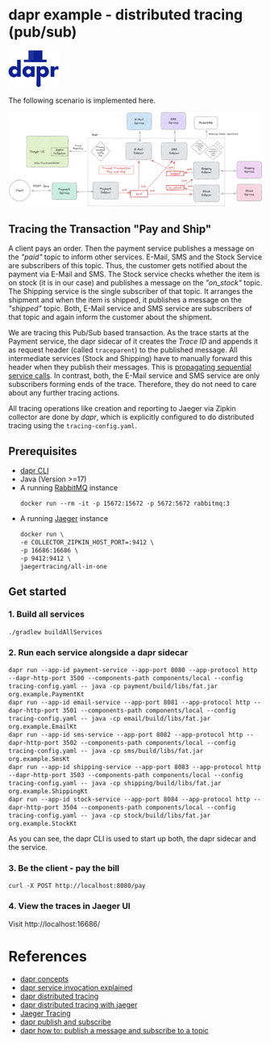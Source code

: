 # dapr example - distributed tracing (pub/sub)

<a href="https://www.dapr.io/"><img src="docs/dapr.svg" alt="dapr" width="100" /></a>

The following scenario is implemented here.

![scenario](docs/scenario.jpg)

## Tracing the Transaction "Pay and Ship"

A client pays an order. Then the payment service publishes a message on the
_"paid"_ topic to inform other services. E-Mail, SMS and the Stock Service
are subscribers of this topic. Thus, the customer gets notified about
the payment via E-Mail and SMS. The Stock service checks whether the item is on stock
(it is in our case) and publishes a message on the _"on_stock"_ topic.
The Shipping service is the single subscriber of that topic.
It arranges the shipment and when the item is shipped,
it publishes a message on the _"shipped"_ topic.
Both, E-Mail service and SMS service are subscribers of that topic
and again inform the customer about the shipment.

We are tracing this Pub/Sub based transaction.
As the trace starts at the Payment service, 
the dapr sidecar of it creates the _Trace ID_ and appends
it as request header (called `traceparent`) to the published message.
All intermediate services (Stock and Shipping) have to manually forward 
this header when they publish their messages.
This is [propagating sequential service calls](https://docs.dapr.io/developing-applications/building-blocks/observability/tracing-overview/#propagating-sequential-service-calls).
In contrast, both, the E-Mail service and SMS service are only subscribers forming ends of the trace. 
Therefore, they do not need to care about any further tracing actions.

All tracing operations like creation and reporting to Jaeger via Zipkin collector are done by _dapr_,
which is explicitly configured to do distributed tracing using the `tracing-config.yaml`.


## Prerequisites

- [dapr CLI](https://docs.dapr.io/getting-started/install-dapr-cli/)
- Java (Version >=17)
- A running [RabbitMQ](https://www.rabbitmq.com/) instance
  ```shell
  docker run --rm -it -p 15672:15672 -p 5672:5672 rabbitmq:3
  ```
- A running [Jaeger](https://www.jaegertracing.io/) instance
  ```shell
  docker run \
  -e COLLECTOR_ZIPKIN_HOST_PORT=:9412 \
  -p 16686:16686 \
  -p 9412:9412 \
  jaegertracing/all-in-one
  ```


## Get started

### 1. Build all services

```shell
./gradlew buildAllServices
```

### 2. Run each service alongside a dapr sidecar

```shell
dapr run --app-id payment-service --app-port 8080 --app-protocol http --dapr-http-port 3500 --components-path components/local --config tracing-config.yaml -- java -cp payment/build/libs/fat.jar org.example.PaymentKt
dapr run --app-id email-service --app-port 8081 --app-protocol http --dapr-http-port 3501 --components-path components/local --config tracing-config.yaml -- java -cp email/build/libs/fat.jar org.example.EmailKt
dapr run --app-id sms-service --app-port 8082 --app-protocol http --dapr-http-port 3502 --components-path components/local --config tracing-config.yaml -- java -cp sms/build/libs/fat.jar org.example.SmsKt
dapr run --app-id shipping-service --app-port 8083 --app-protocol http --dapr-http-port 3503 --components-path components/local --config tracing-config.yaml -- java -cp shipping/build/libs/fat.jar org.example.ShippingKt
dapr run --app-id stock-service --app-port 8084 --app-protocol http --dapr-http-port 3504 --components-path components/local --config tracing-config.yaml -- java -cp stock/build/libs/fat.jar org.example.StockKt
```

As you can see, the dapr CLI is used to start up both, the dapr sidecar and the service.


### 3. Be the client - pay the bill
```shell
curl -X POST http://localhost:8080/pay
```


### 4. View the traces in Jaeger UI
Visit http://localhost:16686/

# References
- [dapr concepts](https://docs.dapr.io/concepts/)
- [dapr service invocation explained](https://docs.dapr.io/developing-applications/building-blocks/service-invocation/service-invocation-overview/)
- [dapr distributed tracing](https://docs.dapr.io/developing-applications/building-blocks/observability/tracing-overview/)
- [dapr distributed tracing with jaeger](https://docs.dapr.io/operations/monitoring/tracing/jaeger/)
- [Jaeger Tracing](https://www.jaegertracing.io/)
- [dapr publish and subscribe](https://docs.dapr.io/developing-applications/building-blocks/pubsub/)
- [dapr how to: publish a message and subscribe to a topic](https://docs.dapr.io/developing-applications/building-blocks/pubsub/howto-publish-subscribe/)

